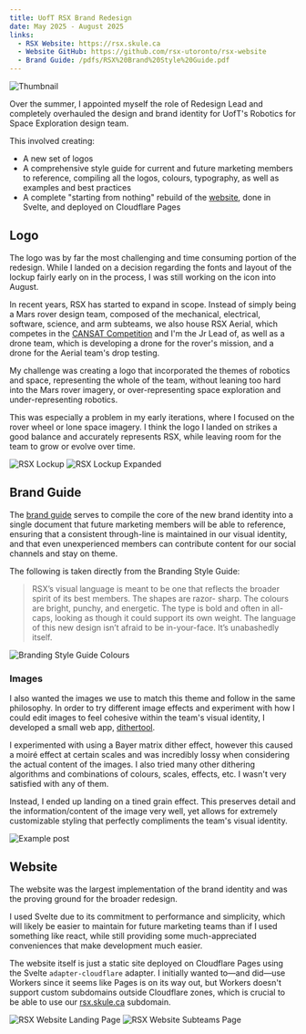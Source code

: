 ```yaml
---
title: UofT RSX Brand Redesign
date: May 2025 - August 2025
links:
  - RSX Website: https://rsx.skule.ca
  - Website GitHub: https://github.com/rsx-utoronto/rsx-website
  - Brand Guide: /pdfs/RSX%20Brand%20Style%20Guide.pdf
---
```


![Thumbnail](/images/rsx/redesign-thumb.png)

Over the summer, I appointed myself the role of Redesign Lead and completely overhauled the design and brand identity for UofT's Robotics for Space Exploration design team.

This involved creating:

- A new set of logos
- A comprehensive style guide for current and future marketing members to reference, compiling all the logos, colours, typography, as well as examples and best practices
- A complete "starting from nothing" rebuild of the [website](https://rsx.skule.ca), done in Svelte, and deployed on Cloudflare Pages

## Logo

The logo was by far the most challenging and time consuming portion of the redesign. While I landed on a decision regarding the fonts and layout of the lockup fairly early on in the process, I was still working on the icon into August.

In recent years, RSX has started to expand in scope. Instead of simply being a Mars rover design team, composed of the mechanical, electrical, software, science, and arm subteams, we also house RSX Aerial, which competes in the [CANSAT Competition](https://cansatcompetition.com/index.html) and I'm the Jr Lead of, as well as a drone team, which is developing a drone for the rover's mission, and a drone for the Aerial team's drop testing.

My challenge was creating a logo that incorporated the themes of robotics and space, representing the whole of the team, without leaning too hard into the Mars rover imagery, or over-representing space exploration and under-representing robotics.

This was especially a problem in my early iterations, where I focused on the rover wheel or lone space imagery. I think the logo I landed on strikes a good balance and accurately represents RSX, while leaving room for the team to grow or evolve over time.

![RSX Lockup](/images/rsx/RSX-Lockup.png "The primary lockup/logo")
![RSX Lockup Expanded](/images/rsx/RSX-Lockup-Expanded.png "The secondary lockup/logo")

## Brand Guide

The [brand guide](/pdfs/RSX%20Brand%20Style%20Guide.pdf) serves to compile the core of the new brand identity into a single document that future marketing members will be able to reference, ensuring that a consistent through-line is maintained in our visual identity, and that even unexperienced members can contribute content for our social channels and stay on theme.

The following is taken directly from the Branding Style Guide:

> RSX’s visual language is meant to be one that reflects the broader spirit of its best members. The shapes are razor- sharp. The colours are bright, punchy, and energetic. The type is bold and often in all-caps, looking as though it could support its own weight. The language of this new design isn’t afraid to be in-your-face. It’s unabashedly itself.

![Branding Style Guide Colours](/images/rsx/RSX-colours.png '"The colours are bright, punchy, and energetic"')

### Images

I also wanted the images we use to match this theme and follow in the same philosophy. In order to try different image effects and experiment with how I could edit images to feel cohesive within the team's visual identity, I developed a small web app, [dithertool](/dithertool).

I experimented with using a Bayer matrix dither effect, however this caused a moiré effect at certain scales and was incredibly lossy when considering the actual content of the images. I also tried many other dithering algorithms and combinations of colours, scales, effects, etc. I wasn't very satisfied with any of them.

Instead, I ended up landing on a tined grain effect. This preserves detail and the information/content of the image very well, yet allows for extremely customizable styling that perfectly compliments the team's visual identity.

![Example post](/images/rsx/example-post.png "An example post using the tinted grain effect")

## Website

The website was the largest implementation of the brand identity and was the proving ground for the broader redesign.

I used Svelte due to its commitment to performance and simplicity, which will likely be easier to maintain for future marketing teams than if I used something like react, while still providing some much-appreciated conveniences that make development much easier.

The website itself is just a static site deployed on Cloudflare Pages using the Svelte `adapter-cloudflare` adapter. I initially wanted to—and did—use Workers since it seems like Pages is on its way out, but Workers doesn't support custom subdomains outside Cloudflare zones, which is crucial to be able to use our [rsx.skule.ca](https://rsx.skule.ca) subdomain.

![RSX Website Landing Page](/images/rsx/website-home.png)
![RSX Website Subteams Page](/images/rsx/website-subteams.png)
